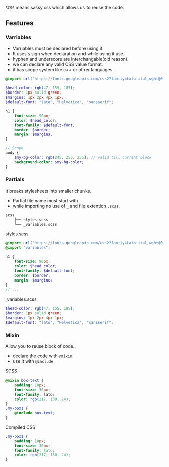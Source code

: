 `SCSS` means sassy css which allows us to reuse the code.

## Features

### Varriables

- Varriables must be declared before using it.
- It uses `$` sign when declaration and while using it use .
- hyphen and underscore are interchangable(old reason).
- we can declare any valid CSS value format.
- it has scope system like c++ or other languages.

```scss
@import url("https://fonts.googleapis.com/css2?family=Lato:ital,wght@0,100;0,300;0,400;0,700;0,900;1,100;1,300;1,400;1,700;1,900&display=swap");

$head-color: rgb(47, 155, 185);
$border: 1px solid green;
$margins: 1px 2px 4px 1px;
$default-font: "lato", "Helvetica", "sansserif";

h1 {
	font-size: 90px;
	color: $head_color;
	font-family: $default-font;
	border: $border;
	margin: $margins;
}

// Scope
body {
	$my-bg-color: rgb(245, 253, 255); // valid till current block
	background-color: $my-bg-color;
}
```

### Partials

It breaks stylesheets into smaller chunks.

- Partial file name must start with `_`.
- while importing no use of `_` and file extention `.scss`.

```bash
scss
    ├── styles.scss
    └── _variables.scss
```

styles.scss

```scss
@import url("https://fonts.googleapis.com/css2?family=Lato:ital,wght@0,100;0,300;0,400;0,700;0,900;1,100;1,300;1,400;1,700;1,900&display=swap");
@import "variables";

h1 {
	font-size: 90px;
	color: $head_color;
	font-family: $default-font;
	border: $border;
	margin: $margins;
}
// ...
```

\_variables.scss

```scss
$head-color: rgb(47, 155, 185);
$border: 1px solid green;
$margins: 1px 2px 4px 1px;
$default-font: "lato", "Helvetica", "sansserif";
```

### Mixin

Allow you to reuse block of code.

- declare the code with `@mixin`.
- use it with `@include`

SCSS

```scss
@mixin box-text {
	padding: 10px;
	font-size: 30px;
	font-family: lato;
	color: rgb(217, 130, 24);
}
.my-box1 {
	@include box-text;
}
```

Compiled CSS

```css
.my-box1 {
	padding: 10px;
	font-size: 30px;
	font-family: lato;
	color: rgb(217, 130, 24);
}
```
